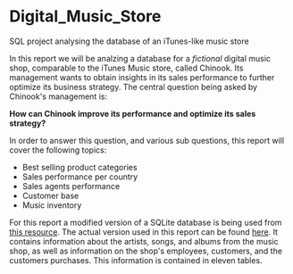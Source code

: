 # Digital_Music_Store
SQL project analysing the database of an iTunes-like music store

In this report we will be analzing a database for a *fictional* digital music shop, comparable to the iTunes Music store, called Chinook. Its management wants to obtain insights in its sales performance to further optimize its business strategy. 
The central question being asked by Chinook's management is:

**How can Chinook improve its performance and optimize its sales strategy?**

In order to answer this question, and various sub questions, this report will cover the following topics:
* Best selling product categories
* Sales performance per country
* Sales agents performance
* Customer base
* Music inventory

For this report a modified version of a SQLite database is being used from [this resource](https://github.com/lerocha/chinook-database). The actual version used in this report can be found [here](https://drive.google.com/file/d/1edlG-tOLPxLEWP19dBmBp_NxRmc7GAcx/view?usp=sharing). It contains information about the artists, songs, and albums from the music shop, as well as information on the shop's employees, customers, and the customers purchases. This information is contained in eleven tables. 
